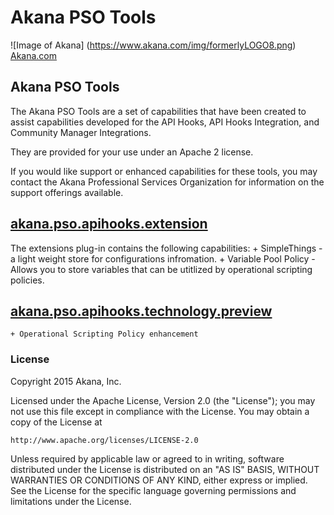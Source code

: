 # Akana PSO Tools 
![Image of Akana] 
(https://www.akana.com/img/formerlyLOGO8.png) 
[Akana.com](http://akana.com)

## Akana PSO Tools
The Akana PSO Tools are a set of capabilities that have been created to assist capabilities developed for the API Hooks, API Hooks Integration, and Community Manager Integrations.   

They are provided for your use under an Apache 2 license.

If you would like support or enhanced capabilities for these tools, you may contact the Akana Professional Services Organization for information on the support offerings available.  

## [akana.pso.apihooks.extension](akana-pso-apihooks-extensions/README.MD)
The extensions plug-in contains the following capabilities:
	+ SimpleThings - a light weight store for configurations infromation.
	+ Variable Pool Policy - Allows you to store variables that can be utitlized by operational scripting policies. 

## [akana.pso.apihooks.technology.preview](akana-pso-apihook-technology-preview/README.MD)
	+ Operational Scripting Policy enhancement


### License
Copyright 2015 Akana, Inc.

Licensed under the Apache License, Version 2.0 (the "License");
you may not use this file except in compliance with the License.
You may obtain a copy of the License at

    http://www.apache.org/licenses/LICENSE-2.0

Unless required by applicable law or agreed to in writing, software
distributed under the License is distributed on an "AS IS" BASIS,
WITHOUT WARRANTIES OR CONDITIONS OF ANY KIND, either express or implied.
See the License for the specific language governing permissions and
limitations under the License.

